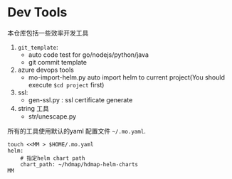 # Dev Tools

本仓库包括一些效率开发工具

1. `git_template`:
   - auto code test for go/nodejs/python/java
   - git commit template
2. azure devops tools
   - mo-import-helm.py auto import helm to current project(You should execute
     `$cd project` first)
3. ssl:
   - gen-ssl.py : ssl certificate generate
4. string 工具
    - str/unescape.py

所有的工具使用默认的yaml 配置文件 `~/.mo.yaml`.

    touch <<MM > $HOME/.mo.yaml
    helm:
        # 指定helm chart path
        chart_path: ~/hdmap/hdmap-helm-charts
    MM
